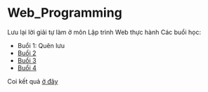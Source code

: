 # Web_Programming
 Lưu lại lời giải tự làm ở môn Lập trình Web thực hành
Các buổi học:
- Buổi 1: Quên lưu
- [Buổi 2](https://github.com/k1enn/Web_Programming/tree/main/Buoi2)
- [Buổi 3](https://github.com/k1enn/Web_Programming/tree/main/Buoi3)
- [Buổi 4](https://github.com/k1enn/Web_Programming/tree/main/Buoi4)

Coi kết quả [ở đây](https://k1enn.github.io/Web_Programming/main.html)
